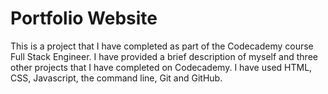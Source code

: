 # Portfolio Website
This is a project that I have completed as part of the Codecademy course Full Stack Engineer. I have provided a brief description of myself and three other projects that I have completed on Codecademy. I have used HTML, CSS, Javascript, the command line, Git and GitHub.
